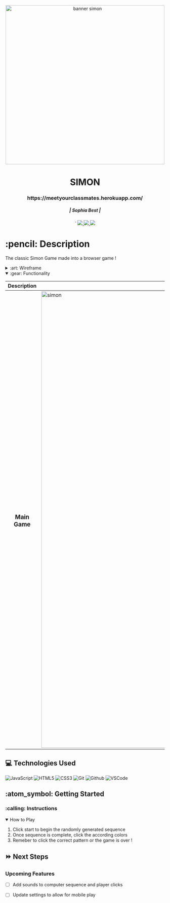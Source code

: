 <div align="center">
   <img width="502" alt="banner simon" src="https://user-images.githubusercontent.com/101842750/162448581-4f688418-9c51-43e6-b607-9745eb86cb53.png">
   </h1>
</div>

<div align="center">
   <h1>SIMON </h1>
   <h3>https://meetyourclassmates.herokuapp.com/</h3>
   <h5>| Sophia Best |  </h5>`                             
   <a href="https://github.com/sophiabest" target="_blank">
      <img src="https://img.shields.io/badge/-Portfolio:_user.github.io-darkgreen?style=flat&logo=medium"/>
   </a>
   <a href="https://www.linkedin.com/in/sophiabest/" target="_blank">
      <img src="https://img.shields.io/badge/-linkedin.com/in/user-blue?style=flat&``logo=Linkedin&logoColor=white">
   </a> 
   <a href="mailto:bestsophia1014@gmail.com" target="_blank">
      <img src="https://img.shields.io/badge/-user@gmail.com-c14438?style=flat&logo=Gmail&``logoColor=white">
   </a>

</div>

<h1>:pencil: Description</h1>
<p> The classic Simon Game made into a browser game !</p>
<details>

<summary> :art: Wireframe</summary>

| Description | Screenshot |
|------------ | ------------|
| <h3 align="center">Home Page</h3> | <img src="https://imgur.com/hHEDCUR" width="700"/>
| <h3 align="center">Profile Page</h3> | <img width="539" alt="simon wireframe" src="https://user-images.githubusercontent.com/101842750/162445407-aa3a269a-7b70-4839-8ec6-a3aaa46a5ac9.png"> |
</details>

<details open>
<summary> :gear: Functionality</summary>

| Description | Screenshot |
|------------ | ------------|
| <h3 align="center"> Main Game</h3> | <img width="1440" alt="simon" src="https://user-images.githubusercontent.com/101842750/162445879-fa7a9a7d-eaec-41f3-b795-cafd5c64eb00.png"> |

## :computer: Technologies Used


![JavaScript](https://img.shields.io/badge/-JavaScript-333?style=flat&logo=javascript) 
![HTML5](https://img.shields.io/badge/-HTML5-333?style=flat&logo=html5)
![CSS3](https://img.shields.io/badge/-CSS-333?style=flat&logo=css3)
![Git](https://img.shields.io/badge/-Git-333?style=flat&logo=git)
![Github](https://img.shields.io/badge/-GitHub-333?style=flat&logo=github)
![VSCode](https://img.shields.io/badge/-VS_Code-333?style=flat&logo=visualstudio)


<h2> :atom_symbol: Getting Started </h2>

<h3> :calling: Instructions </h3>
<details open>
<summary>How to Play</summary>
<ol>
<li>Click start to begin the randomly generated sequence</li>
<li>Once sequence is complete, click the according colors</li>
<li>Remeber to click the correct pattern or the game is over !</li>
</ol>
</details>

## :fast_forward: Next Steps   

### Upcoming Features

- [ ] Add sounds to computer sequence and player clicks  

- [ ] Update settings to allow for mobile play   


